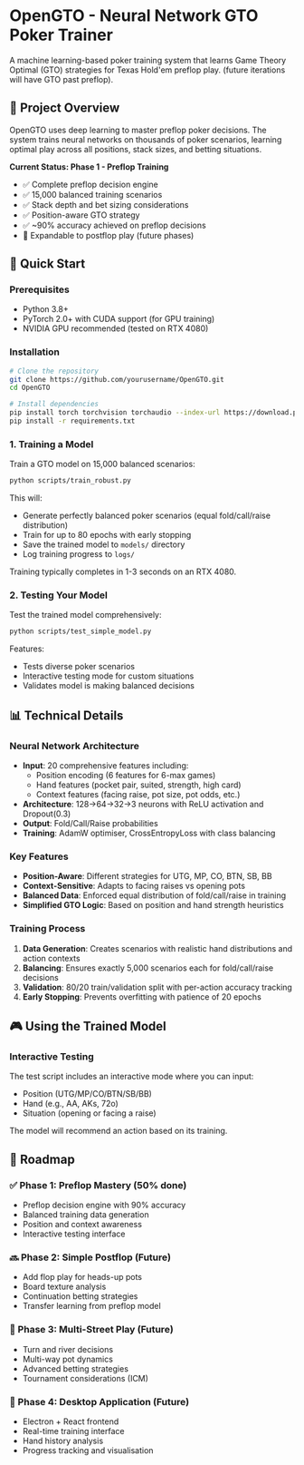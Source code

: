 # OpenGTO - Neural Network GTO Poker Trainer

A machine learning-based poker training system that learns Game Theory Optimal (GTO) strategies for Texas Hold'em preflop play. (future iterations will have GTO past preflop).

## 🎯 Project Overview

OpenGTO uses deep learning to master preflop poker decisions. The system trains neural networks on thousands of poker scenarios, learning optimal play across all positions, stack sizes, and betting situations.

**Current Status: Phase 1 - Preflop Training**
- ✅ Complete preflop decision engine
- ✅ 15,000 balanced training scenarios
- ✅ Stack depth and bet sizing considerations  
- ✅ Position-aware GTO strategy
- ✅ ~90% accuracy achieved on preflop decisions
- 🎯 Expandable to postflop play (future phases)

## 🚀 Quick Start

### Prerequisites
- Python 3.8+
- PyTorch 2.0+ with CUDA support (for GPU training)
- NVIDIA GPU recommended (tested on RTX 4080)

### Installation
```bash
# Clone the repository
git clone https://github.com/yourusername/OpenGTO.git
cd OpenGTO

# Install dependencies
pip install torch torchvision torchaudio --index-url https://download.pytorch.org/whl/cu118
pip install -r requirements.txt
```

### 1. Training a Model

Train a GTO model on 15,000 balanced scenarios:

```bash
python scripts/train_robust.py
```

This will:
- Generate perfectly balanced poker scenarios (equal fold/call/raise distribution)
- Train for up to 80 epochs with early stopping
- Save the trained model to `models/` directory
- Log training progress to `logs/`

Training typically completes in 1-3 seconds on an RTX 4080.

### 2. Testing Your Model

Test the trained model comprehensively:

```bash
python scripts/test_simple_model.py
```

Features:
- Tests diverse poker scenarios
- Interactive testing mode for custom situations
- Validates model is making balanced decisions

## 📊 Technical Details

### Neural Network Architecture
- **Input**: 20 comprehensive features including:
  - Position encoding (6 features for 6-max games)
  - Hand features (pocket pair, suited, strength, high card)
  - Context features (facing raise, pot size, pot odds, etc.)
- **Architecture**: 128→64→32→3 neurons with ReLU activation and Dropout(0.3)
- **Output**: Fold/Call/Raise probabilities
- **Training**: AdamW optimiser, CrossEntropyLoss with class balancing

### Key Features
- **Position-Aware**: Different strategies for UTG, MP, CO, BTN, SB, BB
- **Context-Sensitive**: Adapts to facing raises vs opening pots
- **Balanced Data**: Enforced equal distribution of fold/call/raise in training
- **Simplified GTO Logic**: Based on position and hand strength heuristics

### Training Process
1. **Data Generation**: Creates scenarios with realistic hand distributions and action contexts
2. **Balancing**: Ensures exactly 5,000 scenarios each for fold/call/raise decisions
3. **Validation**: 80/20 train/validation split with per-action accuracy tracking
4. **Early Stopping**: Prevents overfitting with patience of 20 epochs

## 🎮 Using the Trained Model

### Interactive Testing
The test script includes an interactive mode where you can input:
- Position (UTG/MP/CO/BTN/SB/BB)
- Hand (e.g., AA, AKs, 72o)
- Situation (opening or facing a raise)

The model will recommend an action based on its training.


## 🎯 Roadmap

### ✅ Phase 1: Preflop Mastery (50% done)
- Preflop decision engine with 90% accuracy
- Balanced training data generation
- Position and context awareness
- Interactive testing interface

### 🔜 Phase 2: Simple Postflop (Future)
- Add flop play for heads-up pots
- Board texture analysis
- Continuation betting strategies
- Transfer learning from preflop model

### 🔮 Phase 3: Multi-Street Play (Future)
- Turn and river decisions
- Multi-way pot dynamics
- Advanced betting strategies
- Tournament considerations (ICM)

### 🎨 Phase 4: Desktop Application (Future)
- Electron + React frontend
- Real-time training interface
- Hand history analysis
- Progress tracking and visualisation
